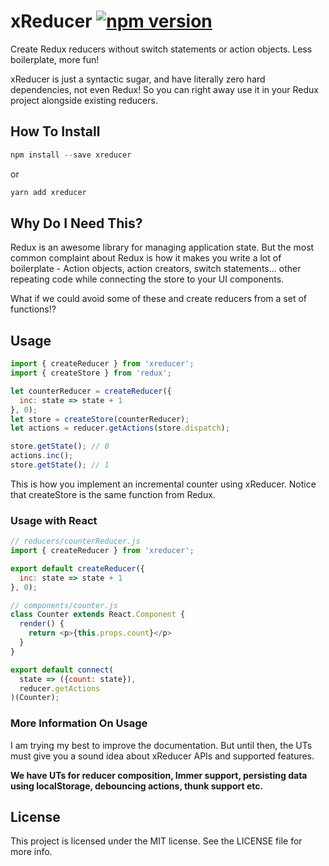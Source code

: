 # xReducer [![npm version](https://badge.fury.io/js/xreducer.svg)](https://badge.fury.io/js/xreducer)

Create Redux reducers without switch statements or action objects. Less boilerplate, more fun!

xReducer is just a syntactic sugar, and have literally zero hard dependencies, not even Redux! So you can right away use it in your Redux project alongside existing reducers.

## How To Install
```js
npm install --save xreducer
```
or
```js
yarn add xreducer
```
## Why Do I Need This?
Redux is an awesome library for managing application state. But the most common complaint about Redux is how it makes you write a lot of boilerplate - Action objects, action creators, switch statements... other repeating code while connecting the store to your UI components.

What if we could avoid some of these and create reducers from a set of functions!?

## Usage
```js
import { createReducer } from 'xreducer';
import { createStore } from 'redux';

let counterReducer = createReducer({
  inc: state => state + 1
}, 0);
let store = createStore(counterReducer);
let actions = reducer.getActions(store.dispatch);

store.getState(); // 0
actions.inc();
store.getState(); // 1
```
This is how you implement an incremental counter using xReducer. Notice that createStore is the same function from Redux.

### Usage with React
```js
// reducers/counterReducer.js
import { createReducer } from 'xreducer';

export default createReducer({
  inc: state => state + 1
}, 0);
```

```js
// components/counter.js
class Counter extends React.Component {
  render() {
    return <p>{this.props.count}</p>
  }
}

export default connect(
  state => ({count: state}),
  reducer.getActions
)(Counter);
```
### More Information On Usage
I am trying my best to improve the documentation. But until then, the UTs must give you a sound idea about xReducer APIs and supported features.

**We have UTs for reducer composition, Immer support, persisting data using localStorage, debouncing actions, thunk support etc.**

## License

This project is licensed under the MIT license. See the LICENSE file for more info.


<!--
- Installation
- Basic
  - Explain - Handler, Action, Thunk
- Consume state & getActions
- combined reducer
- Using Immutable Helpers
  - Using Immer
  - Using Immutability Helper
- Custom type
- thunks
- Handlers object is frozen
- Perf analysis

- Will will do the dispatching for you
-->
